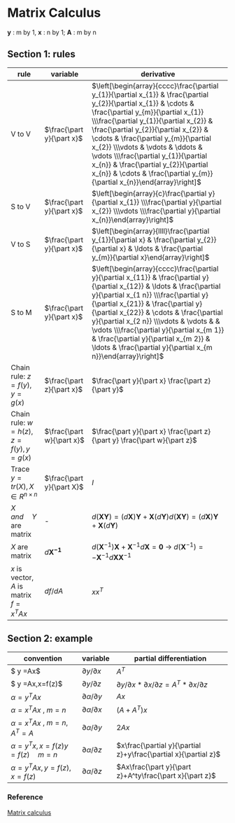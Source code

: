 # Matrix Calculus



**y** : m by 1,             **x** : n by 1;        **A** :  m by n

## Section 1: rules



| rule                                       | variable                  | derivative                                                   |
| ------------------------------------------ | ------------------------- | ------------------------------------------------------------ |
| V to V                                     | $\frac{\part y}{\part x}$ | $\left[\begin{array}{cccc}\frac{\partial y_{1}}{\partial x_{1}} & \frac{\partial y_{2}}{\partial x_{1}} & \cdots & \frac{\partial y_{m}}{\partial x_{1}} \\\frac{\partial y_{1}}{\partial x_{2}} & \frac{\partial y_{2}}{\partial x_{2}} & \cdots & \frac{\partial y_{m}}{\partial x_{2}} \\\vdots & \vdots & \ddots & \vdots \\\frac{\partial y_{1}}{\partial x_{n}} & \frac{\partial y_{2}}{\partial x_{n}} & \cdots & \frac{\partial y_{m}}{\partial x_{n}}\end{array}\right]$ |
| S to V                                     | $\frac{\part y}{\part x}$ | $\left[\begin{array}{c}\frac{\partial y}{\partial x_{1}} \\\frac{\partial y}{\partial x_{2}} \\\vdots \\\frac{\partial y}{\partial x_{n}}\end{array}\right]$ |
| V to S                                     | $\frac{\part y}{\part x}$ | $\left[\begin{array}{llll}\frac{\partial y_{1}}{\partial x} & \frac{\partial y_{2}}{\partial x} & \ldots & \frac{\partial y_{m}}{\partial x}\end{array}\right]$ |
| S to M                                     | $\frac{\part y}{\part x}$ | $\left[\begin{array}{cccc}\frac{\partial y}{\partial x_{11}} & \frac{\partial y}{\partial x_{12}} & \ldots & \frac{\partial y}{\partial x_{1 n}} \\\frac{\partial y}{\partial x_{21}} & \frac{\partial y}{\partial x_{22}} & \cdots & \frac{\partial y}{\partial x_{2 n}} \\\vdots & \vdots & & \vdots \\\frac{\partial y}{\partial x_{m 1}} & \frac{\partial y}{\partial x_{m 2}} & \ldots & \frac{\partial y}{\partial x_{m n}}\end{array}\right]$ |
| Chain rule: $z=f(y),y=g(x)$                | $\frac{\part z}{\part x}$ | $\frac{\part y}{\part x} \frac{\part z}{\part y}$            |
| Chain rule: $w=h(z), z=f(y),y=g(x)$        | $\frac{\part w}{\part x}$ | $\frac{\part y}{\part x} \frac{\part z}{\part y} \frac{\part w}{\part z}$ |
| Trace $y= tr(X), X\in R^{n\times n}$       | $\frac{\part y}{\part X}$ | $I$                                                          |
| $X \quad and \quad Y$ are matrix           | -                         | $d(\mathbf{X Y})=(d \mathbf{X}) \mathbf{Y}+\mathbf{X}(d \mathbf{Y})d(\mathbf{X Y})=(d \mathbf{X}) \mathbf{Y}+\mathbf{X}(d \mathbf{Y})$ |
| $X$ are matrix                             | $d \mathbf{X^{-1}}$       | $d\left(\mathbf{X}^{-1}\right) \mathbf{X}+\mathbf{X}^{-1} d \mathbf{X}=\mathbf{0}$ $\rightarrow$ $d\left(\mathbf{X}^{-1}\right) =-\mathbf{X}^{-1} d \mathbf{X}\mathbf{X}^{-1}$ |
| $x$ is vector, $A$ is matrix $f = x^T A x$ | $df/dA$                   | $xx^T$                                                       |





## Section 2: example



| convention                             | variable                      | partial differentiation                                      |
| -------------------------------------- | ----------------------------- | ------------------------------------------------------------ |
| $ y =Ax$                               | $\partial y/ \partial x$      | $A^T$                                                        |
| $ y =Ax,x=f(z)$                        | $\partial y/ \partial z$      | $\partial y/ \partial x * \partial x/ \partial z = A^T*\partial x/ \partial z$ |
| $\alpha =y^TAx$                        | $\partial \alpha/ \partial y$ | $Ax$                                                         |
| $\alpha = x^TAx$ , $m=n$               | $\partial \alpha/ \partial x$ | $(A+A^T)x$                                                   |
| $\alpha = x^TAx$ , $m=n$, $A^T = A$    | $\partial \alpha/ \partial y$ | $2Ax$                                                        |
| $\alpha=y^Tx, x =f(z) y=f(z)\quad m=n$ | $\partial \alpha/ \partial z$ | $x\frac{\partial y}{\partial z}+y\frac{\partial x}{\partial z}$ |
| $\alpha = y^TAx, y=f(z),x=f(z)$        | $\partial \alpha/ \partial z$ | $Ax\frac{\part y}{\part z}+A^ty\frac{\part x}{\part z}$      |

 

### Reference

[Matrix calculus](http://twister.caps.ou.edu/OBAN2019/Intro_FEM_files/IFEM.AppD.pdf)

